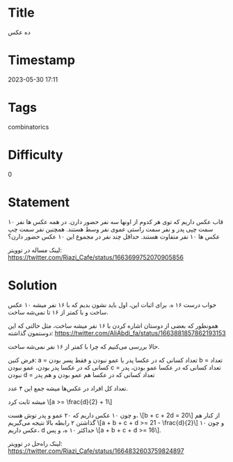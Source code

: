# Title
ده عکس
# Timestamp
2023-05-30 17:11
# Tags
combinatorics
# Difficulty
0
# Statement
۱۰ قاب عکس داریم که توی هر کدوم از اونها سه نفر حضور دارن. در همه عکس ها نفر سمت چپی پدر و نفر سمت راستی عموی نفر وسط هستند. همچنین نفر سمت چپ عکس ها ۱۰ نفر متفاوت هستند. حداقل چند نفر در مجموع این ۱۰ عکس حضور دارن؟

لینک مساله در توویتر: https://twitter.com/Riazi_Cafe/status/1663699752070905856

# Solution

جواب درست ۱۶ ه. برای اثبات این، اول باید نشون بدیم که با ۱۶ نفر میشه ۱۰ عکس ساخت و با کمتر از ۱۶ تا نمی‌شه ساخت.

همونطور که بعضی از دوستان اشاره کردن با ۱۶ نفر میشه ساخت، مثل حالتی که این دوستمون گذاشته: https://twitter.com/AliAbdi_fa/status/1663881857862193153

حالا بررسی می‌کنیم که چرا با کمتر از ۱۶ نفر نمی‌شه ساخت.

فرض کنین:
a = تعداد کسانی که در عکسا پدر یا عمو نبودن و فقط پسر بودن
b = تعداد کسانی که در عکسا پدر بودن، عمو نبودن
c = تعداد کسانی که در عکسا عمو بودن، پدر نبودن
d = تعداد کسانی  که در عکسا هم عمو بودن و هم پدر

تعداد کل افراد در عکس‌ها میشه جمع این ۴ عدد.

میشه ثابت کرد \\[a >= \frac{d}{2} + 1\\]

و چون ۱۰ عکس داریم که ۲۰ عمو و پدر توش هست، \\[b + c + 2d = 20\\]
از کنار هم گذاشتن ۲ رابطه بالا نتیجه می‌گیریم \\[a + b + c + d >= 21 - \frac{d}{2}\\]
و چون ۱۰ عکس داریم، d حداکثر ۱۰ ه، و پس \\[a + b + c + d >= 16\\].

لینک راه‌حل در توویتر: https://twitter.com/Riazi_Cafe/status/1664832603759824897
